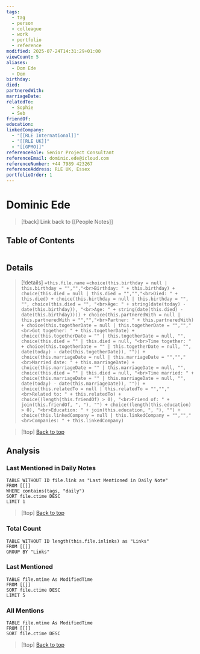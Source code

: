 ```yaml
---
tags:
  - tag
  - person
  - colleague
  - work
  - portfolio
  - reference
modified: 2025-07-24T14:31:29+01:00
viewCount: 5
aliases:
  - Dom Ede
  - Dom
birthday: 
died: 
partneredWith: 
marriageDate: 
relatedTo:
  - Sophie
  - Seb
friendOf: 
education: 
linkedCompany:
  - "[[RLE International]]"
  - "[[RLE UK]]"
  - "[[GPMO]]"
referenceRole: Senior Project Consultant
referenceEmail: dominic.ede@icloud.com
referenceNumber: +44 7989 423267
referenceAddress: RLE UK, Essex
portfolioOrder: 1
---
```

# Dominic Ede

> [!back] Link back to [[People Notes]]

## Table of Contents 

```table-of-contents
```

## Details

>[!details]  `=this.file.name`
>`=choice(this.birthday = null | this.birthday = "","","<br>Birthday: " + this.birthday) + choice(this.died = null | this.died = "","","<br>Died: " + this.died) + choice(this.birthday = null | this.birthday = "", "", choice(this.died = "", "<br>Age: " + string(date(today) - date(this.birthday)), "<br>Age: " + string(date(this.died) - date(this.birthday)))) + choice(this.partneredWith = null | this.partneredWith = "","","<br>Partner: " + this.partneredWith) + choice(this.togetherDate = null | this.togetherDate = "","","<br>Got together: " + this.togetherDate) + choice(this.togetherDate = "" | this.togetherDate = null, "", choice(this.died = "" | this.died = null, "<br>Time together: " + choice(this.togetherDate = "" | this.togetherDate = null, "", date(today) - date(this.togetherDate)), "")) + choice(this.marriageDate = null | this.marriageDate = "","","<br>Married date: " + this.marriageDate) + choice(this.marriageDate = "" | this.marriageDate = null, "", choice(this.died = "" | this.died = null, "<br>Time married: " + choice(this.marriageDate = "" | this.marriageDate = null, "", date(today) - date(this.marriageDate)), "")) + choice(this.relatedTo = null | this.relatedTo = "","","<br>Related to: " + this.relatedTo) + choice((length(this.friendOf) > 0), "<br>Friend of: " + join(this.friendOf, ", "), "") + choice((length(this.education) > 0), "<br>Education: " + join(this.education, ", "), "") + choice(this.linkedCompany = null | this.linkedCompany = "","","<br>Companies: " + this.linkedCompany)`

>[!top] [Back to top](#Table%20of%20Contents)

## Analysis

### Last Mentioned in Daily Notes

```dataview
TABLE WITHOUT ID file.link as "Last Mentioned in Daily Note"
FROM [[]]
WHERE contains(tags, "daily")
SORT file.ctime DESC
LIMIT 1
```

>[!top] [Back to top](#Table%20of%20Contents)

### Total Count

```dataview
TABLE WITHOUT ID length(this.file.inlinks) as "Links"
FROM [[]]
GROUP BY "Links"
```

### Last Mentioned

```dataview
TABLE file.mtime As ModifiedTime
FROM [[]]
SORT file.ctime DESC
LIMIT 5
```

### All Mentions

```dataview
TABLE file.mtime As ModifiedTime
FROM [[]]
SORT file.ctime DESC
```

>[!top] [Back to top](#Table%20of%20Contents)